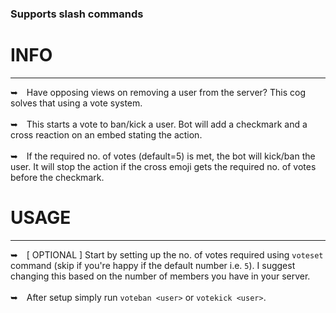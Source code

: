 ### Supports slash commands
<h1></h1>

# INFO
---
➥ Have opposing views on removing a user from the server? This cog solves that using a vote system.
<br/><br/>
➥ This starts a vote to ban/kick a user. Bot will add a checkmark and a cross reaction on an embed stating the action.
<br/> <br/>
➥ If the required no. of votes (default=5) is met, the bot will kick/ban the user. It will stop the action if the cross emoji gets the required no. of votes before the checkmark.

# USAGE
---
➥ [ OPTIONAL ] Start by setting up the no. of votes required using `voteset` command (skip if you're happy if the default number i.e. `5`). I suggest changing this based on the number of members you have in your server.
<br/> <br/>
➥ After setup simply run `voteban <user>` or `votekick <user>`.
